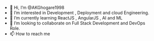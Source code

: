 - 👋 Hi, I’m @AKGhogare1998
- 👀 I’m interested in Development , Deployment and  cloud Engineering.
- 🌱 I’m currently learning ReactJS , AngularJS , AI and ML
- 💞️ I’m looking to collaborate on Full Stack Development and DevOps Role.
- 📫 How to reach me 

<!---
AKGhogare1998/AKGhogare1998 is a ✨ special ✨ repository because its `README.md` (this file) appears on your GitHub profile.
You can click the Preview link to take a look at your changes.
--->
